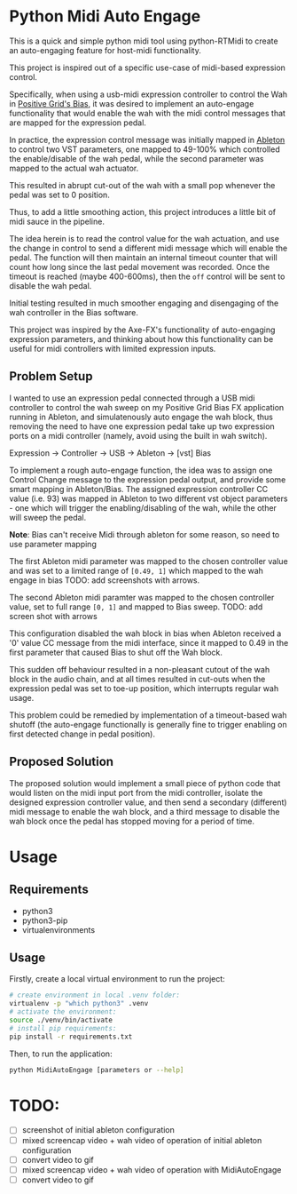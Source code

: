 # Python Midi Auto Engage 

This is a quick and simple python midi tool using python-RTMidi to create an auto-engaging
feature for host-midi functionality.

This project is inspired out of a specific use-case of midi-based expression control.

Specifically, when using a usb-midi expression controller to control the Wah in 
[Positive Grid's Bias](https://www.positivegrid.com/bias-fx/), it was desired to implement an 
auto-engage functionality that would enable the wah with the midi control messages 
that are mapped for the expression pedal. 

In practice, the expression control message was initially mapped in [Ableton](www.ableton.com)
to control two VST parameters, one mapped to 49-100% which controlled the enable/disable of the
wah pedal, while the second parameter was mapped to the actual wah actuator. 

This resulted in abrupt cut-out of the wah with a small pop whenever the pedal was set to 0 position.

Thus, to add a little smoothing action, this project introduces a little bit of midi sauce in the pipeline.

The idea herein is to read the control value for the wah actuation, and use the change in control to 
send a different midi message which will enable the pedal. The function will then maintain an internal
timeout counter that will count how long since the last pedal movement was recorded. Once the timeout 
is reached (maybe 400-600ms), then the `off` control will be sent to disable the wah pedal.

Initial testing resulted in much smoother engaging and disengaging of the wah controller in the Bias
software.

This project was inspired by the Axe-FX's functionality of auto-engaging expression parameters, and
thinking about how this functionality can be useful for midi controllers with limited expression inputs.

## Problem Setup

I wanted to use an expression pedal connected through a USB midi controller to control the wah sweep
on my Positive Grid Bias FX application running in Ableton, and simulatenously auto engage the wah block,
thus removing the need to have one expression pedal take up two expression ports on a midi controller 
(namely, avoid using the built in wah switch).

Expression -> Controller -> USB -> Ableton -> [vst] Bias

To implement a rough auto-engage function, the idea was to assign one Control Change message to the
expression pedal output, and provide some smart mapping in Ableton/Bias. The assigned expression 
controller CC value (i.e. 93) was mapped in Ableton to two different vst object parameters - one 
which will trigger the enabling/disabling of the wah, while the other will sweep the pedal.

**Note**: Bias can't receive Midi through ableton for some reason, so need to use parameter mapping

The first Ableton midi parameter was mapped to the chosen controller value and was set to a limited range 
of `[0.49, 1]` which mapped to the wah engage in bias TODO: add screenshots with arrows.

The second Ableton midi paramter was mapped to the chosen controller value, set to full range `[0, 1]` and
mapped to Bias sweep. TODO: add screen shot with arrows

This configuration disabled the wah block in bias when Ableton received a '0' value CC message from the 
midi interface, since it mapped to 0.49 in the first parameter that caused Bias to shut off the Wah block.

This sudden off behaviour resulted in a non-pleasant cutout of the wah block in the audio chain, and 
at all times resulted in cut-outs when the expression pedal was set to toe-up position, which interrupts 
regular wah usage.

This problem could be remedied by implementation of a timeout-based wah shutoff (the auto-engage functionally
is generally fine to trigger enabling on first detected change in pedal position).

## Proposed Solution

The proposed solution would implement a small piece of python code that would listen on the midi input port
from the midi controller, isolate the designed expression controller value, and then send a secondary (different)
midi message to enable the wah block, and a third message to disable the wah block once the pedal has stopped
moving for a period of time.

# Usage

## Requirements

- python3
- python3-pip
- virtualenvironments

## Usage

Firstly, create a local virtual environment to run the project:
```bash
# create environment in local .venv folder:
virtualenv -p "which python3" .venv
# activate the environment:
source ./venv/bin/activate
# install pip requirements:
pip install -r requirements.txt
```

Then, to run the application:
```bash
python MidiAutoEngage [parameters or --help]
```


# TODO:

- [ ] screenshot of initial ableton configuration
- [ ] mixed screencap video + wah video of operation of initial ableton configuration
- [ ] convert video to gif
- [ ] mixed screencap video + wah video of operation with MidiAutoEngage
- [ ] convert video to gif